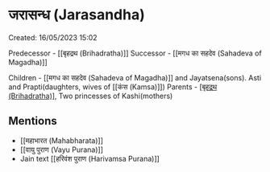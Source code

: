 # जरासन्ध (Jarasandha)

Created: 16/05/2023 15:02

Predecessor - [[बृहद्रथ (Brihadratha)]]
Successor - [[मगध का सहदेव (Sahadeva of Magadha)]]

Children - [[मगध का सहदेव (Sahadeva of Magadha)]] and Jayatsena(sons). Asti and Prapti(daughters, wives of [[कंस (Kamsa)]])
Parents - [[बृहद्रथ (Brihadratha)]](father), Two princesses of Kashi(mothers)



## Mentions

- [[महाभारत (Mahabharata)]]
- [[वायु पुराण (Vayu Purana)]]
- Jain text [[हरिवंश पुराण (Harivamsa Purana)]]